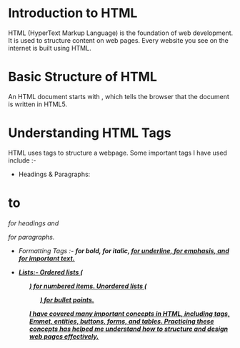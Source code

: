 # Introduction to HTML
HTML (HyperText Markup Language) is the foundation of web development. It is used to structure content on web pages. Every website you see on the internet is built using HTML.

# Basic Structure of HTML
An HTML document starts with <!DOCTYPE html>,
which tells the browser that the document is written in HTML5.


# Understanding HTML Tags
HTML uses tags to structure a webpage. Some important tags I have used include :-

- Headings & Paragraphs:
 <h1> to <h6> for headings and <p> for paragraphs.

- Formatting Tags :-
 <b> for bold, <i> for italic, <u> for underline, <em> for emphasis, and <strong> for important text.

- Lists:-
Ordered lists (<ol>) for numbered items.
Unordered lists (<ul>) for bullet points.


I have covered many important concepts in HTML, including tags, Emmet, entities, buttons, forms, and tables. Practicing these concepts has helped me understand how to structure and design web pages effectively.



